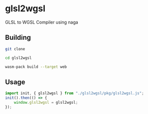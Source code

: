 # glsl2wgsl

GLSL to WGSL Compiler using naga

## Building
```sh
git clone
```
```sh
cd glsl2wgsl
```
```sh
wasm-pack build --target web
```
## Usage
```javascript
import init, { glsl2wgsl } from "./glsl2wgsl/pkg/glsl2wgsl.js";
init().then(() => {
    window.glsl2wgsl = glsl2wgsl;
});
```

